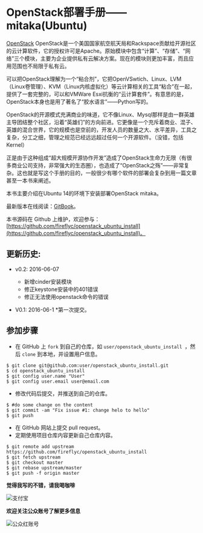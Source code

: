 OpenStack部署手册——mitaka(Ubuntu)
============
[OpenStack](https://www.openstack.org) OpenStack是一个美国国家航空航天局和Rackspace贡献给开源社区的云计算软件，它的授权许可是Apache。原始模块中包含“计算”、“存储”、“网络”三个模块，主要为企业提供私有云解决方案。现在的模块则更加丰富，而且应用范围也不局限于私有云。

可以把OpenStack理解为一个“粘合剂”，它把OpenVSwtich、Linux、LVM（Linux卷管理）、KVM（Linux内核虚拟化）等云计算相关的工具“粘合”在一起，提供了一套完整的，可以和VMWare Esxi抗衡的“云计算套件”。有意思的是，OpenStack本身也是用了著名了“胶水语言”——Python写的。

OpenStack的开源模式充满商业的味道，它不像Linux、Mysql那样是由一群英雄主导团结整个社区，沿着“英雄们”的方向前进。它更像是一个充斥着商业、混子、英雄的混合世界，它的规模也是空前的，开发人员的数量之大、水平差异，工具之复杂，分工之细，管理之规范已经远远超过任何一个开源软件。（没错，包括Kernel）

正是由于这种组成“超大规模开源协作开发”造成了OpenStack生命力无限（有很多商业公司支持，非常强大的生态圈），也造成了“OpenStack之殇”——非常复杂。这也就是写这个手册的目的，一般很少有哪个软件的部署会复杂到用一篇文章甚至一本书来阐述。

本书主要介绍在Ubuntu 14的环境下安装部署OpenStack mitaka。

最新版本在线阅读：[GitBook](https://www.gitbook.com/book/fireflyc/openstack-ubuntu)。

本书源码在 Github 上维护，欢迎参与： [https://github.com/fireflyc/openstack_ubuntu_install](https://github.com/fireflyc/openstack_ubuntu_install)。



## 更新历史:
* v0.2: 2016-06-07
  * 新增cinder安装模块
  * 修正keystone安装中的401错误
  * 修正无法使用openstack命令的错误
  
* V0.1: 2016-06-1
	*第一次提交。


## 参加步骤
* 在 GitHub 上 `fork` 到自己的仓库，如 `user/openstack_ubuntu_install `，然后 `clone` 到本地，并设置用户信息。

```
$ git clone git@github.com:user/openstack_ubuntu_install.git
$ cd openstack_ubuntu_install
$ git config user.name "User"
$ git config user.email user@email.com
```

* 修改代码后提交，并推送到自己的仓库。

```
$ #do some change on the content
$ git commit -am "Fix issue #1: change helo to hello"
$ git push
```

* 在 GitHub 网站上提交 pull request。
* 定期使用项目仓库内容更新自己仓库内容。

```
$ git remote add upstream https://github.com/fireflyc/openstack_ubuntu_install
$ git fetch upstream
$ git checkout master
$ git rebase upstream/master
$ git push -f origin master
```

**觉得我写的不错，请我喝咖啡**

![支付宝](http://o83khlyy2.bkt.clouddn.com/2.png)


**欢迎关注公众账号了解更多信息**

![公众红账号](http://o83khlyy2.bkt.clouddn.com/qrcode_for_gh_f3674ea54fee_258%20%281%29.jpg)
